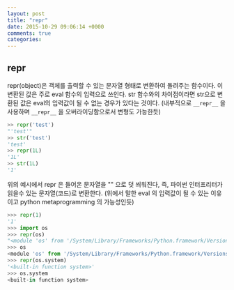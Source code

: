 ```yaml
---
layout: post
title: "repr"
date: 2015-10-29 09:06:14 +0000
comments: true
categories: 
---
```


## repr

repr(object)은 객체를 출력할 수 있는 문자열 형태로 변환하여 돌려주는 함수이다. 이 변환된 값은 주로 eval 함수의 입력으로 쓰인다. str 함수와의 차이점이라면 str으로 변환된 값은 eval의 입력값이 될 수 없는 경우가 있다는 것이다. (내부적으로 `__repr__` 을 사용하며 `__repr__` 을 오버라이딩함으로서 변형도 가능한듯)

```python
>> repr('test')
"'test'"
>> str('test')
'test'
>> repr(1L)
'1L'
>> str(1L)
'1'
```

위의 예시에서 repr 은 들어온 문자열을 "" 으로 덧 씌워진다, 즉, 파이썬 인터프리터가 읽을수 있는 문자열(코드)로 변환한다. (위에서 말한 eval 의 입력값이 될 수 있는 이유이고 python metaprogramming 의 가능성인듯)

```python
>>> repr(1)
'1'
>>> import os
>>> repr(os)
"<module 'os' from '/System/Library/Frameworks/Python.framework/Versions/2.7/lib/python2.7/os.pyc'>"
>>> os
<module 'os' from '/System/Library/Frameworks/Python.framework/Versions/2.7/lib/python2.7/os.pyc'>
>>> repr(os.system)
'<built-in function system>'
>>> os.system
<built-in function system>
```
